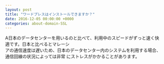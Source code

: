 ```yaml
---
layout: post
title: "ワードプレスはインストールできますか？"
date: 2016-12-05 00:00:00 +0000
categories: about-domain-SSL
---
```

A日本のデータセンターを用いるのと比べて、利用中のスピードがずっと速く快適です。日本と比べるとマレーシ<br>
アの通信速度は遅いため、日本のデータセンター内のシステムを利用する場合、通信回線の状況によっては非常 にストレスがかかることがあります。